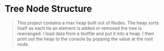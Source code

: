 # Tree Node Structure
>This project contains a max heap built out of Nodes. The heap sorts itself as each tie an element is added or removed the tree is rearranged. I load data from a textfile and put it into a heap. I then print out the heap to the console by popping the value at the root node.